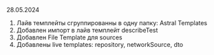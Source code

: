 28.05.2024

1. Лайв темплейты сгруппированны в одну папку: Astral Templates 
2. Добавлен импорт в лайв темплейт describeTest 
3. Добавлен File Template для sources
4. Добавлены live templates: repository, networkSource, dto

